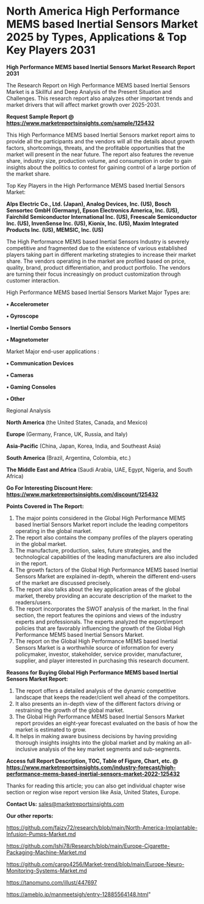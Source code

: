 # North America High Performance MEMS based Inertial Sensors Market 2025 by Types, Applications & Top Key Players 2031

<strong>High Performance MEMS based Inertial Sensors Market Research Report 2031</strong>

The Research Report on High Performance MEMS based Inertial Sensors Market is a Skillful and Deep Analysis of the Present Situation and Challenges. This research report also analyzes other important trends and market drivers that will affect market growth over 2025-2031.

<strong>Request Sample Report @ <a href=https://www.marketreportsinsights.com/sample/125432>https://www.marketreportsinsights.com/sample/125432</a></strong>

This High Performance MEMS based Inertial Sensors market report aims to provide all the participants and the vendors will all the details about growth factors, shortcomings, threats, and the profitable opportunities that the market will present in the near future. The report also features the revenue share, industry size, production volume, and consumption in order to gain insights about the politics to contest for gaining control of a large portion of the market share.

Top Key Players in the High Performance MEMS based Inertial Sensors Market:

<strong>Alps Electric Co., Ltd. (Japan), Analog Devices, Inc. (US), Bosch Sensortec GmbH (Germany), Epson Electronics America, Inc. (US), Fairchild Semiconductor International Inc. (US), Freescale Semiconductor Inc. (US), InvenSense Inc. (US), Kionix, Inc. (US), Maxim Integrated Products Inc. (US), MEMSIC, Inc. (US)</strong>

The High Performance MEMS based Inertial Sensors Industry is severely competitive and fragmented due to the existence of various established players taking part in different marketing strategies to increase their market share. The vendors operating in the market are profiled based on price, quality, brand, product differentiation, and product portfolio. The vendors are turning their focus increasingly on product customization through customer interaction.

High Performance MEMS based Inertial Sensors Market Major Types are:

<strong>• Accelerometer

• Gyroscope

• Inertial Combo Sensors

• Magnetometer</strong>

Market Major end-user applications :

<strong>• Communication Devices

• Cameras

• Gaming Consoles

• Other</strong>

Regional Analysis

</u><strong><b>North America</b></strong> (the United States, Canada, and Mexico)

<strong><b>Europe </b></strong>(Germany, France, UK, Russia, and Italy)

<strong><b>Asia-Pacific</b></strong> (China, Japan, Korea, India, and Southeast Asia)

<strong><b>South America</b></strong> (Brazil, Argentina, Colombia, etc.)

<strong><b>The Middle East and Africa</b></strong> (Saudi Arabia, UAE, Egypt, Nigeria, and South Africa)

<strong>Go For Interesting Discount Here: <a href=https://www.marketreportsinsights.com/discount/125432>https://www.marketreportsinsights.com/discount/125432</a></strong>

<strong>Points Covered in The Report:</strong>
<ol>
  <li>The major points considered in the Global High Performance MEMS based Inertial Sensors Market report include the leading competitors operating in the global market.</li>
  <li>The report also contains the company profiles of the players operating in the global market.</li>
  <li>The manufacture, production, sales, future strategies, and the technological capabilities of the leading manufacturers are also included in the report.</li>
  <li>The growth factors of the Global High Performance MEMS based Inertial Sensors Market are explained in-depth, wherein the different end-users of the market are discussed precisely.</li>
  <li>The report also talks about the key application areas of the global market, thereby providing an accurate description of the market to the readers/users.</li>
  <li>The report incorporates the SWOT analysis of the market. In the final section, the report features the opinions and views of the industry experts and professionals. The experts analyzed the export/import policies that are favorably influencing the growth of the Global High Performance MEMS based Inertial Sensors Market.</li>
  <li>The report on the Global High Performance MEMS based Inertial Sensors Market is a worthwhile source of information for every policymaker, investor, stakeholder, service provider, manufacturer, supplier, and player interested in purchasing this research document.</li>
</ol>
<strong>Reasons for Buying Global High Performance MEMS based Inertial Sensors Market Report:</strong>

<ol>
  <li>The report offers a detailed analysis of the dynamic competitive landscape that keeps the reader/client well ahead of the competitors.</li>
  <li>It also presents an in-depth view of the different factors driving or restraining the growth of the global market.</li>
  <li>The Global High Performance MEMS based Inertial Sensors Market report provides an eight-year forecast evaluated on the basis of how the market is estimated to grow.</li>
  <li>It helps in making aware business decisions by having providing thorough insights insights into the global market and by making an all-inclusive analysis of the key market segments and sub-segments.</li>
</ol>
<strong>Access full Report Description, TOC, Table of Figure, Chart, etc. @ <a href=https://www.marketreportsinsights.com/industry-forecast/high-performance-mems-based-inertial-sensors-market-2022-125432>https://www.marketreportsinsights.com/industry-forecast/high-performance-mems-based-inertial-sensors-market-2022-125432</a></strong>


Thanks for reading this article; you can also get individual chapter wise section or region wise report version like Asia, United States, Europe.

<strong>Contact Us:</strong>
sales@marketreportsinsights.com

<strong>Our other reports:</strong>

<a href=https://github.com/faizy72/research/blob/main/North-America-Implantable-Infusion-Pumps-Market.md>https://github.com/faizy72/research/blob/main/North-America-Implantable-Infusion-Pumps-Market.md</a>

<a href=https://github.com/Ishi78/Research/blob/main/Europe-Cigarette-Packaging-Machine-Market.md>https://github.com/Ishi78/Research/blob/main/Europe-Cigarette-Packaging-Machine-Market.md</a>

<a href=https://github.com/cargo4256/Market-trend/blob/main/Europe-Neuro-Monitoring-Systems-Market.md>https://github.com/cargo4256/Market-trend/blob/main/Europe-Neuro-Monitoring-Systems-Market.md</a>

<a href=https://tanomuno.com/illust/447697>https://tanomuno.com/illust/447697</a>

<a href=https://ameblo.jp/manmeetsigh/entry-12885564148.html>https://ameblo.jp/manmeetsigh/entry-12885564148.html</a>"
